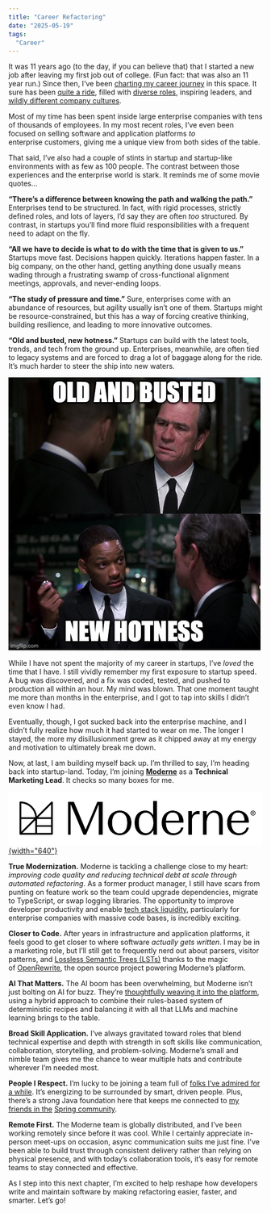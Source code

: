 ```yaml
---
title: "Career Refactoring"
date: "2025-05-19"
tags: 
  "Career"
---
```


It was 11 years ago (to the day, if you can believe that) that I started a new job after leaving my first job out of college. (Fun fact: that was also an 11 year run.) Since then, I’ve been [charting my career journey](/blog/11-years-later/) in this space. It sure has been [quite a ride](/blog/a-hybrid-career/), filled with [diverse roles](/blog/being-a-product-manager/), inspiring leaders, and [wildly different company cultures](/blog/5-things-id-tell-my-enterprise-it-self/).

Most of my time has been spent inside large enterprise companies with tens of thousands of employees. In my most recent roles, I’ve even been focused on selling software and application platforms _to_ enterprise customers, giving me a unique view from both sides of the table.

That said, I’ve also had a couple of stints in startup and startup-like environments with as few as 100 people. The contrast between those experiences and the enterprise world is stark. It reminds me of some movie quotes...

**“There’s a difference between knowing the path and walking the path.”**
Enterprises tend to be structured. In fact, with rigid processes, strictly defined roles, and lots of layers, I’d say they are often _too_ structured. By contrast, in startups you’ll find more fluid responsibilities with a frequent need to adapt on the fly.

**“All we have to decide is what to do with the time that is given to us.”**
Startups move fast. Decisions happen quickly. Iterations happen faster. In a big company, on the other hand, getting anything done usually means wading through a frustrating swamp of cross-functional alignment meetings, approvals, and never-ending loops.

**“The study of pressure and time.”**
Sure, enterprises come with an abundance of resources, but agility usually isn’t one of them. Startups might be resource-constrained, but this has a way of forcing creative thinking, building resilience, and leading to more innovative outcomes.

**“Old and busted, new hotness.”**
Startups can build with the latest tools, trends, and tech from the ground up. Enterprises, meanwhile, are often tied to legacy systems and are forced to drag a lot of baggage along for the ride. It’s much harder to steer the ship into new waters.

![Old and busted, new hotness.](images/old-busted-new-hotness.jpg)

While I have not spent the majority of my career in startups, I’ve _loved_ the time that I have. I still vividly remember my first exposure to startup speed. A bug was discovered, and a fix was coded, tested, and pushed to production all within an hour. My mind was blown. That one moment taught me more than months in the enterprise, and I got to tap into skills I didn’t even know I had.

Eventually, though, I got sucked back into the enterprise machine, and I didn’t fully realize how much it had started to wear on me. The longer I stayed, the more my disillusionment grew as it chipped away at my energy and motivation to ultimately break me down.

Now, at last, I am building myself back up. I’m thrilled to say, I’m heading back into startup-land. Today, I’m joining [**Moderne**](https://www.moderne.ai) as a **Technical Marketing Lead**. It checks so many boxes for me.

[![Moderne](images/moderne-logo.png){width="640"}](http://www.moderne.ai)

**True Modernization.** Moderne is tackling a challenge close to my heart: _improving code quality and reducing technical debt at scale through automated refactoring_. As a former product manager, I still have scars from punting on feature work so the team could upgrade dependencies, migrate to TypeScript, or swap logging libraries. The opportunity to improve developer productivity and enable [tech stack liquidity](https://www.moderne.ai/content-library/automate-software-modernization-to-accelerate-business), particularly for enterprise companies with massive code bases, is incredibly exciting.

**Closer to Code.** After years in infrastructure and application platforms, it feels good to get closer to where software _actually gets written_. I may be in a marketing role, but I’ll still get to frequently nerd out about parsers, visitor patterns, and [Lossless Semantic Trees (LSTs)](https://www.moderne.ai/blog/lossless-semantic-tree-the-complete-code-data-model-for-automated-code-refactoring-and-analysis) thanks to the magic of [OpenRewrite](https://github.com/openrewrite/rewrite), the open source project powering Moderne’s platform.

**AI That Matters.** The AI boom has been overwhelming, but Moderne isn’t just bolting on AI for buzz. They’re [thoughtfully weaving it into the platform](https://www.moderne.ai/blog/introducing-moderne-multi-repo-ai-agent-for-transforming-code-at-scale), using a hybrid approach to combine their rules-based system of deterministic recipes and balancing it with all that LLMs and machine learning brings to the table.

**Broad Skill Application.** I’ve always gravitated toward roles that blend technical expertise and depth with strength in soft skills like communication, collaboration, storytelling, and problem-solving. Moderne’s small and nimble team gives me the chance to wear multiple hats and contribute wherever I’m needed most.

**People I Respect.** I’m lucky to be joining a team full of [folks I’ve admired for a while](/blog/springone-platform-2018-lets-get-technical/). It’s energizing to be surrounded by smart, driven people. Plus, there’s a strong Java foundation here that keeps me connected to [my friends in the](https://www.vmware.com/docs/advocates) [Spring community](https://spring.io/authors).

**Remote First.** The Moderne team is globally distributed, and I’ve been working remotely since before it was cool. While I certainly appreciate in-person meet-ups on occasion, async communication suits me just fine. I've been able to build trust through consistent delivery rather than relying on physical presence, and with today’s collaboration tools, it’s easy for remote teams to stay connected and effective.

As I step into this next chapter, I’m excited to help reshape how developers write and maintain software by making refactoring easier, faster, and smarter. Let’s go!